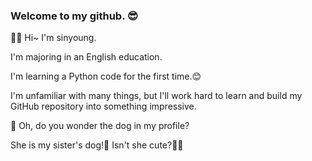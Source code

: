 ### Welcome to my github. 😎
🙌🏻 Hi~ I'm sinyoung.  

I'm majoring in an English education.  

I'm learning a Python code for the first time.😊  

I'm unfamiliar with many things, but I'll work hard to learn and build my GitHub repository into something impressive.  

🧐 Oh, do you wonder the dog in my profile?

She is my sister's dog!🐶  Isn't she cute?🤩🤍

<!--
**Psyoung0405/Psyoung0405** is a ✨ _special_ ✨ repository because its `README.md` (this file) appears on your GitHub profile.

Here are some ideas to get you started:

- Hi,i'm sinyoung.  

- I'm majoring in an English education.  

- I’m learning a Python code for the first time.
- 🤔 I’m looking for help with ...
- 💬 Ask me about ...
- 📫 How to reach me: ...
- 😄 Pronouns: ...
- ⚡ Fun fact: ...
-->
